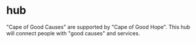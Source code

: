 # hub
"Cape of Good Causes" are supported by "Cape of Good Hope". This hub will connect people with "good causes" and services.
